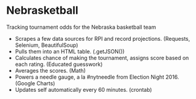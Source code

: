# Nebrasketball
Tracking tournament odds for the Nebraska basketball team

- Scrapes a few data sources for RPI and record projections. (Requests, Selenium, BeautifulSoup)
- Pulls them into an HTML table. (.getJSON())
- Calculates chance of making the tournament, assigns score based on each rating. (Educated guesswork)
- Averages the scores. (Math)
- Powers a needle gauge, a la #nytneedle from Election Night 2016. (Google Charts)
- Updates self automatically every 60 minutes. (crontab)
